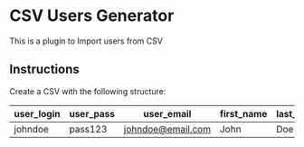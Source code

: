 # CSV Users Generator
This is a plugin to Import users from CSV

## Instructions

Create a CSV with the following structure:

| user_login | user_pass | user_email | first_name | last_name | role |
| ------ | ------ | ------ | ------ | ------ | ------ |
| johndoe | pass123 | johndoe@email.com | John | Doe | subscriber |